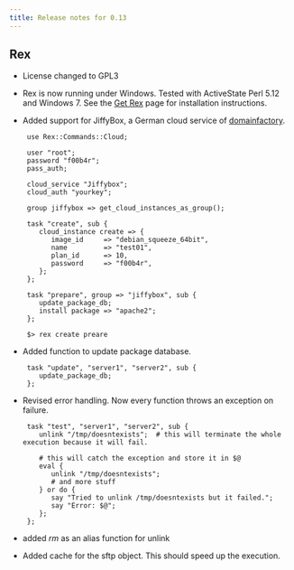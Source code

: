 ```yaml
---
title: Release notes for 0.13
---
```


## Rex

-   License changed to GPL3

-   Rex is now running under Windows. Tested with ActiveState Perl 5.12 and Windows 7. See the [Get Rex](/get) page for installation instructions.

-   Added support for JiffyBox, a German cloud service of [domainfactory](http://www.df.eu).

         use Rex::Commands::Cloud;
         
         user "root";
         password "f00b4r";
         pass_auth;
         
         cloud_service "Jiffybox";
         cloud_auth "yourkey";
         
         group jiffybox => get_cloud_instances_as_group();
         
         task "create", sub {
            cloud_instance create => {
               image_id     => "debian_squeeze_64bit",
               name         => "test01",
               plan_id      => 10,
               password     => "f00b4r",
            };
         };
         
         task "prepare", group => "jiffybox", sub {
            update_package_db;
            install package => "apache2";
         };

         $> rex create preare

-   Added function to update package database.

         task "update", "server1", "server2", sub {
            update_package_db;
         };

-   Revised error handling. Now every function throws an exception on failure.

         task "test", "server1", "server2", sub {
            unlink "/tmp/doesntexists";  # this will terminate the whole execution because it will fail.
            
            # this will catch the exception and store it in $@
            eval {
               unlink "/tmp/doesntexists";
               # and more stuff
            } or do {
               say "Tried to unlink /tmp/doesntexists but it failed.";
               say "Error: $@";
            };
         };

-   added *rm* as an alias function for unlink

-   Added cache for the sftp object. This should speed up the execution.


